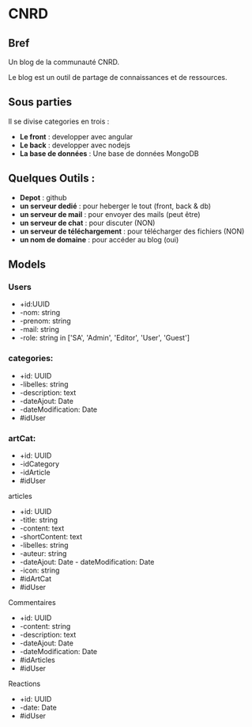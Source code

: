 # CNRD

## Bref

Un blog de la communauté CNRD.

Le blog est un outil de partage de connaissances et de ressources.

## Sous parties

Il se divise categories en trois :

- **Le front** : developper avec angular
- **Le back** : developper avec nodejs
- **La base de données** : Une base de données MongoDB

## Quelques Outils :

- **Depot** : github
- **un serveur dedié** : pour heberger le tout (front, back & db)
- **un serveur de mail** : pour envoyer des mails (peut être)
- **un serveur de chat** : pour discuter (NON)
- **un serveur de téléchargement** : pour télécharger des fichiers (NON)
- **un nom de domaine** : pour accéder au blog (oui)

## Models

### Users

- +id:UUID
- -nom: string
- -prenom: string
- -mail: string
- -role: string in ['SA', 'Admin', 'Editor', 'User', 'Guest']

### categories:

- +id: UUID
- -libelles: string
- -description: text
- -dateAjout: Date
- -dateModification: Date
- #idUser

### artCat:

- +id: UUID
- -idCategory
- -idArticle
- #idUser

articles

- +id: UUID
- -title: string
- -content: text
- -shortContent: text
- -libelles: string
- -auteur: string
- -dateAjout: Date - dateModification: Date
- -icon: string
- #idArtCat
- #idUser

Commentaires

- +id: UUID
- -content: string
- -description: text
- -dateAjout: Date
- -dateModification: Date
- #idArticles
- #idUser

Reactions

- +id: UUID
- -date: Date
- #idUser
